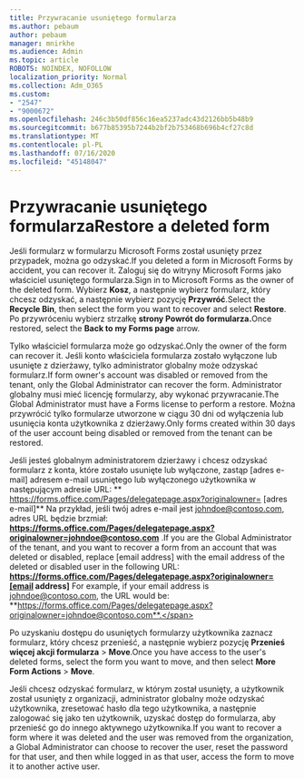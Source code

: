 ```yaml
---
title: Przywracanie usuniętego formularza
ms.author: pebaum
author: pebaum
manager: mnirkhe
ms.audience: Admin
ms.topic: article
ROBOTS: NOINDEX, NOFOLLOW
localization_priority: Normal
ms.collection: Adm_O365
ms.custom:
- "2547"
- "9000672"
ms.openlocfilehash: 246c3b50df856c16ea5237adc43d2126bb5b48b9
ms.sourcegitcommit: b677b85395b7244b2bf2b753468b696b4cf27c8d
ms.translationtype: MT
ms.contentlocale: pl-PL
ms.lasthandoff: 07/16/2020
ms.locfileid: "45148047"
---
```

# <a name="restore-a-deleted-form"></a><span data-ttu-id="23b7b-102">Przywracanie usuniętego formularza</span><span class="sxs-lookup"><span data-stu-id="23b7b-102">Restore a deleted form</span></span>

<span data-ttu-id="23b7b-103">Jeśli formularz w formularzu Microsoft Forms został usunięty przez przypadek, można go odzyskać.</span><span class="sxs-lookup"><span data-stu-id="23b7b-103">If you deleted a form in Microsoft Forms by accident, you can recover it.</span></span> <span data-ttu-id="23b7b-104">Zaloguj się do witryny Microsoft Forms jako właściciel usuniętego formularza.</span><span class="sxs-lookup"><span data-stu-id="23b7b-104">Sign in to Microsoft Forms as the owner of the deleted form.</span></span> <span data-ttu-id="23b7b-105">Wybierz **Kosz**, a następnie wybierz formularz, który chcesz odzyskać, a następnie wybierz pozycję **Przywróć**.</span><span class="sxs-lookup"><span data-stu-id="23b7b-105">Select the **Recycle Bin**, then select the form you want to recover and select **Restore**.</span></span> <span data-ttu-id="23b7b-106">Po przywróceniu wybierz strzałkę **strony Powrót do formularza.**</span><span class="sxs-lookup"><span data-stu-id="23b7b-106">Once restored, select the **Back to my Forms page** arrow.</span></span>

<span data-ttu-id="23b7b-107">Tylko właściciel formularza może go odzyskać.</span><span class="sxs-lookup"><span data-stu-id="23b7b-107">Only the owner of the form can recover it.</span></span> <span data-ttu-id="23b7b-108">Jeśli konto właściciela formularza zostało wyłączone lub usunięte z dzierżawy, tylko administrator globalny może odzyskać formularz.</span><span class="sxs-lookup"><span data-stu-id="23b7b-108">If form owner's account was disabled or removed from the tenant, only the Global Administrator can recover the form.</span></span> <span data-ttu-id="23b7b-109">Administrator globalny musi mieć licencję formularzy, aby wykonać przywracanie.</span><span class="sxs-lookup"><span data-stu-id="23b7b-109">The Global Administrator must have a Forms license to perform a restore.</span></span> <span data-ttu-id="23b7b-110">Można przywrócić tylko formularze utworzone w ciągu 30 dni od wyłączenia lub usunięcia konta użytkownika z dzierżawy.</span><span class="sxs-lookup"><span data-stu-id="23b7b-110">Only forms created within 30 days of the user account being disabled or removed from the tenant can be restored.</span></span>

<span data-ttu-id="23b7b-111">Jeśli jesteś globalnym administratorem dzierżawy i chcesz odzyskać formularz z konta, które zostało usunięte lub wyłączone, zastąp [adres e-mail] adresem e-mail usuniętego lub wyłączonego użytkownika w następującym adresie URL: \*\* https://forms.office.com/Pages/delegatepage.aspx?originalowner= [adres e-mail]\*\* Na przykład, jeśli twój adres e-mail jest johndoe@contoso.com, adres URL będzie brzmiał: **https://forms.office.com/Pages/delegatepage.aspx?originalowner=johndoe@contoso.com** .</span><span class="sxs-lookup"><span data-stu-id="23b7b-111">If you are the Global Administrator of the tenant, and you want to recover a form from an account that was deleted or disabled, replace [email address] with the email address of the deleted or disabled user in the following URL: **https://forms.office.com/Pages/delegatepage.aspx?originalowner=[email address]** For example, if your email address is johndoe@contoso.com, the URL would be: **https://forms.office.com/Pages/delegatepage.aspx?originalowner=johndoe@contoso.com**.</span></span> 

<span data-ttu-id="23b7b-112">Po uzyskaniu dostępu do usuniętych formularzy użytkownika zaznacz formularz, który chcesz przenieść, a następnie wybierz pozycję **Przenieś więcej akcji formularza**  >  **Move**.</span><span class="sxs-lookup"><span data-stu-id="23b7b-112">Once you have access to the user's deleted forms, select the form you want to move, and then select **More Form Actions** > **Move**.</span></span>

<span data-ttu-id="23b7b-113">Jeśli chcesz odzyskać formularz, w którym został usunięty, a użytkownik został usunięty z organizacji, administrator globalny może odzyskać użytkownika, zresetować hasło dla tego użytkownika, a następnie zalogować się jako ten użytkownik, uzyskać dostęp do formularza, aby przenieść go do innego aktywnego użytkownika.</span><span class="sxs-lookup"><span data-stu-id="23b7b-113">If you want to recover a form where it was deleted and the user was removed from the organization, a Global Administrator can choose to recover the user, reset the password for that user, and then while logged in as that user, access the form to move it to another active user.</span></span> 
